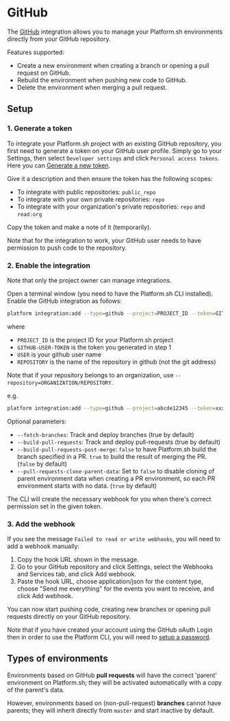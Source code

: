 # GitHub

The [GitHub](https://github.com) integration allows you to manage your Platform.sh environments directly from your GitHub repository.

Features supported:

* Create a new environment when creating a branch or opening a pull request on GitHub.
* Rebuild the environment when pushing new code to GitHub.
* Delete the environment when merging a pull request.

## Setup

### 1. Generate a token

To integrate your Platform.sh project with an existing GitHub repository, you first need to generate a token on your GitHub user profile. Simply go to your Settings, then select `Developer settings` and click `Personal access tokens`. Here you can [Generate a new token](https://github.com/settings/tokens/new).

Give it a description and then ensure the token has the following scopes:

* To integrate with public repositories: `public_repo`
* To integrate with your own private repositories: `repo`
* To integrate with your organization's private repositories: `repo`
    and `read:org`

Copy the token and make a note of it (temporarily).

Note that for the integration to work, your GitHub user needs to have permission to push code to the repository.

### 2. Enable the integration

Note that only the project owner can manage integrations.

Open a terminal window (you need to have the Platform.sh CLI installed). Enable the GitHub integration as follows:

```bash
platform integration:add --type=github --project=PROJECT_ID --token=GITHUB-USER-TOKEN --repository=USER/REPOSITORY
```
where
* `PROJECT_ID` is the project ID for your Platform.sh project
* `GITHUB-USER-TOKEN` is the token you generated in step 1
* `USER` is your github user name
* `REPOSITORY` is the name of the repository in github (not the git address)

Note that if your repository belongs to an organization, use ``--repository=ORGANIZATION/REPOSITORY``.

e.g.
```bash
platform integration:add --type=github --project=abcde12345 --token=xxx --repository=platformsh/platformsh-docs
```

Optional parameters:
* `--fetch-branches`: Track and deploy branches (true by default)
* `--build-pull-requests`: Track and deploy pull-requests (true by default)
* `--build-pull-requests-post-merge`: `false` to have Platform.sh build the branch specified in a PR. `true` to build the result of merging the PR.  (`false` by default)
* `--pull-requests-clone-parent-data`: Set to `false` to disable cloning of parent environment data when creating a PR environment, so each PR environment starts with no data. (`true` by default)

The CLI will create the necessary webhook for you when there's correct permission set in the given token. 

### 3. Add the webhook

If you see the message `Failed to read or write webhooks`, you will need to add a webhook manually:

1. Copy the hook URL shown in the message.
2. Go to your GitHub repository and click Settings, select the Webhooks and Services tab, and click Add webhook.
3. Paste the hook URL, choose application/json for the content type, choose "Send me everything" for the events you want to receive, and click Add webhook.

You can now start pushing code, creating new branches or opening pull requests directly on your GitHub repository.

Note that if you have created your account using the GitHub oAuth Login then in order to use the Platform CLI, you will need to [setup a password](https://accounts.platform.sh/user/password).

## Types of environments

Environments based on GitHub **pull requests** will have the correct 'parent' environment on Platform.sh; they will be activated automatically with a copy of the parent's data.

However, environments based on (non-pull-request) **branches** cannot have parents; they will inherit directly from `master` and start inactive by default.
